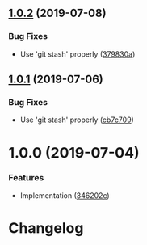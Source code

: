## [1.0.2](https://github.com/mob-sakai/git-snapshot/compare/1.0.1...1.0.2) (2019-07-08)


### Bug Fixes

* Use 'git stash' properly ([379830a](https://github.com/mob-sakai/git-snapshot/commit/379830a))

## [1.0.1](https://github.com/mob-sakai/git-snapshot/compare/1.0.0...1.0.1) (2019-07-06)


### Bug Fixes

* Use 'git stash' properly ([cb7c709](https://github.com/mob-sakai/git-snapshot/commit/cb7c709))

# 1.0.0 (2019-07-04)


### Features

* Implementation ([346202c](https://github.com/mob-sakai/git-snapshot/commit/346202c))

# Changelog
